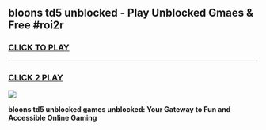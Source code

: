 
## bloons td5 unblocked - Play Unblocked Gmaes & Free #roi2r
<h3>
<a href="https://news.freeplayer.one?title=bloons_td5_unblocked&ref=24F">CLICK TO PLAY</a></h3>
<hr>

<h3>
<a href="https://news.freeplayer.one?title=bloons_td5_unblocked&ref=24F">CLICK 2 PLAY</a>
  
</h3>

<a href="https://news.freeplayer.one?title=bloons_td5_unblocked&ref=24F/"><img src="https://clearcache.store/games.png"></a>


**bloons td5 unblocked games unblocked: Your Gateway to Fun and Accessible Online Gaming**
